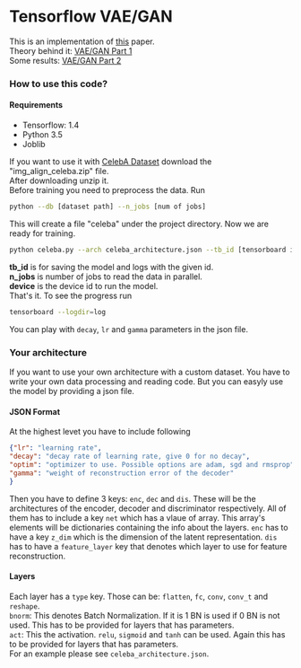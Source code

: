 # Tensorflow VAE/GAN
This is an implementation of [this](https://arxiv.org/pdf/1512.09300.pdf) paper.  
Theory behind it: [VAE/GAN Part 1](https://ceteke.github.io/vae-gan-p1/)  
Some results: [VAE/GAN Part 2](https://ceteke.github.io/vae-gan-p2/)  
### How to use this code?
#### Requirements
* Tensorflow: 1.4
* Python 3.5
* Joblib

If you want to use it with [CelebA Dataset](http://mmlab.ie.cuhk.edu.hk/projects/CelebA.html) download the "img_align_celeba.zip" file.  
After downloading unzip it.  
Before training you need to preprocess the data. Run  
```bash
python --db [dataset path] --n_jobs [num of jobs]
```
This will create a file "celeba" under the project directory. Now we are ready for training.  
```bash
python celeba.py --arch celeba_architecture.json --tb_id [tensorboard id] --n_jobs [number of jobs] --device [device id]
```
**tb_id** is for saving the model and logs with the given id.  
**n_jobs** is number of jobs to read the data in parallel.  
**device** is the device id to run the model.  
That's it. To see the progress run
```bash
tensorboard --logdir=log
```
You can play with ```decay```, ```lr``` and ```gamma``` parameters in the json file.
### Your architecture
If you want to use your own architecture with a custom dataset. You have to write your own data processing and reading code. But you can easyly use the model by providing a json file.
#### JSON Format
At the highest levet you have to include following
```json
{"lr": "learning rate",
"decay": "decay rate of learning rate, give 0 for no decay",
"optim": "optimizer to use. Possible options are adam, sgd and rmsprop",
"gamma": "weight of reconstruction error of the decoder"
}
```
Then you have to define 3 keys: ```enc```, ```dec``` and ```dis```. These will be the architectures of the encoder, decoder and discriminator respectively. All of them has to include a key ```net``` which has a vlaue of array. This array's elements will be dictionaries containing the info about the layers. ```enc``` has to have a key ```z_dim``` which is the dimension of the latent representation. ```dis``` has to have a ```feature_layer``` key that denotes which layer to use for feature reconstruction.  
#### Layers
Each layer has a ```type``` key. Those can be: ```flatten```, ```fc```, ```conv```,  ```conv_t``` and ```reshape```.  
```bnorm```: This denotes Batch Normalization. If it is 1 BN is used if 0 BN is not used. This has to be provided for layers that has parameters.  
```act```: This the activation. ```relu```, ```sigmoid``` and ```tanh``` can be used. Again this has to be provided for layers that has parameters.  
For an example please see ```celeba_architecture.json```.
